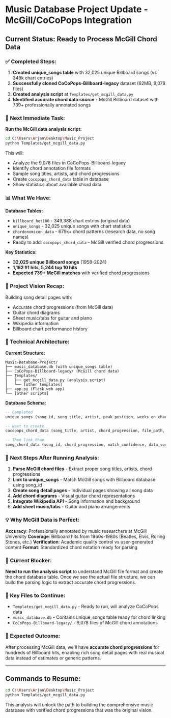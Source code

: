 # Music Database Project Update - McGill/CoCoPops Integration

## Current Status: Ready to Process McGill Chord Data

### ✅ Completed Steps:
1. **Created unique_songs table** with 32,025 unique Billboard songs (vs 349k chart entries)
2. **Successfully cloned CoCoPops-Billboard-legacy** dataset (62MB, 9,078 files)
3. **Created analysis script** at `Templates/get_mcgill_data.py`
4. **Identified accurate chord data source** - McGill Billboard dataset with 739+ professionally annotated songs

### 🎯 Next Immediate Task:
**Run the McGill data analysis script:**
```bash
cd C:\Users\Arjan\Desktop\Music_Project
python Templates/get_mcgill_data.py
```

This will:
- Analyze the 9,078 files in CoCoPops-Billboard-legacy
- Identify chord annotation file formats
- Sample song titles, artists, and chord progressions
- Create `cocopops_chord_data` table in database
- Show statistics about available chord data

### 📊 What We Have:

**Database Tables:**
- `billboard_hot100` - 349,388 chart entries (original data)
- `unique_songs` - 32,025 unique songs with chart statistics
- `chordonomicon_data` - 679k+ chord patterns (research data, no song names)
- Ready to add: `cocopops_chord_data` - McGill verified chord progressions

**Key Statistics:**
- **32,025 unique Billboard songs** (1958-2024)
- **1,182 #1 hits, 5,244 top 10 hits**
- **Expected 739+ McGill matches** with verified chord progressions

### 🎵 Project Vision Recap:
Building song detail pages with:
- Accurate chord progressions (from McGill data)
- Guitar chord diagrams
- Sheet music/tabs for guitar and piano
- Wikipedia information
- Billboard chart performance history

### 🔧 Technical Architecture:

**Current Structure:**
```
Music-Database-Project/
├── music_database.db (with unique_songs table)
├── CoCoPops-Billboard-legacy/ (McGill chord data)
├── Templates/
│   ├── get_mcgill_data.py (analysis script)
│   └── [other templates]
├── app.py (Flask web app)
└── [other scripts]
```

**Database Schema:**
```sql
-- Completed
unique_songs (song_id, song_title, artist, peak_position, weeks_on_chart, etc.)

-- Next to create
cocopops_chord_data (song_title, artist, chord_progression, file_path, etc.)

-- Then link them
song_chord_data (song_id, chord_progression, match_confidence, data_source)
```

### 🎯 Next Steps After Running Analysis:

1. **Parse McGill chord files** - Extract proper song titles, artists, chord progressions
2. **Link to unique_songs** - Match McGill songs with Billboard database using song_id
3. **Create song detail pages** - Individual pages showing all song data
4. **Add chord diagrams** - Visual guitar chord representations
5. **Integrate Wikipedia API** - Song information and background
6. **Add sheet music/tabs** - Guitar and piano arrangements

### 💡 Why McGill Data is Perfect:

**Accuracy**: Professionally annotated by music researchers at McGill University
**Coverage**: Billboard hits from 1960s-1980s (Beatles, Elvis, Rolling Stones, etc.)
**Verification**: Academic quality control vs user-generated content
**Format**: Standardized chord notation ready for parsing

### 🚨 Current Blocker:
**Need to run the analysis script** to understand McGill file format and create the chord database table. Once we see the actual file structure, we can build the parsing logic to extract accurate chord progressions.

### 📝 Key Files to Continue:
- `Templates/get_mcgill_data.py` - Ready to run, will analyze CoCoPops data
- `music_database.db` - Contains unique_songs table ready for chord linking
- `CoCoPops-Billboard-legacy/` - 9,078 files of McGill chord annotations

### 🎵 Expected Outcome:
After processing McGill data, we'll have **accurate chord progressions** for hundreds of Billboard hits, enabling rich song detail pages with real musical data instead of estimates or generic patterns.

---

## Commands to Resume:
```bash
cd C:\Users\Arjan\Desktop\Music_Project
python Templates/get_mcgill_data.py
```

This analysis will unlock the path to building the comprehensive music database with verified chord progressions that was the original vision.
